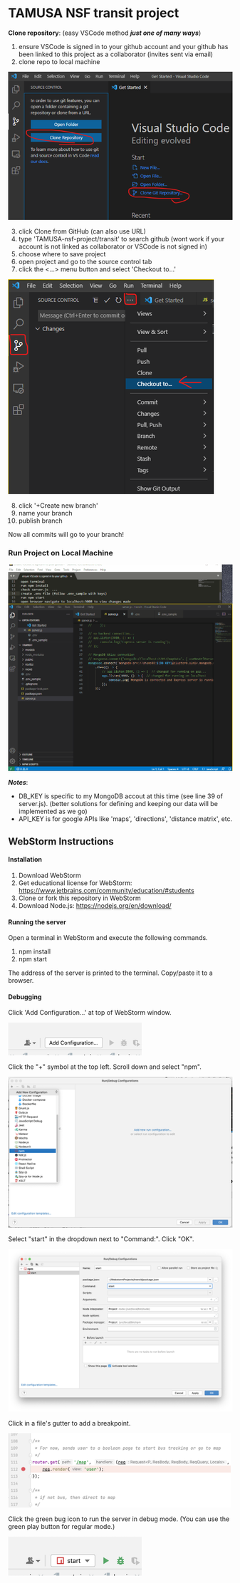 # TAMUSA NSF transit project

**Clone repository**: (easy VSCode method  ***just one of many ways***)

1. ensure VSCode is signed in to your github account and your github has been linked to this project as a collaborator (invites sent via email)
2. clone repo to local machine
<img src="vscode1.png" alt="Clone Repo">

3. click Clone from GitHub (can also use URL)
4. type 'TAMUSA-nsf-project/transit' to search github (wont work if your account is not linked as collaborator or VSCode is not signed in)
5. choose where to save project
6. open project and go to the source control tab
7. click the <...> menu button and select 'Checkout to...'
<img src="vscode2.png" alt="Checkout Branch">

8. click '+Create new branch'
9. name your branch
10. publish branch

Now all commits will go to your branch!

### Run Project on Local Machine
<img src="start_local_server.gif" alt="npm install / npm start">

***Notes***:
- DB_KEY is specific to my MongoDB accout at this time (see line 39 of server.js).  (better solutions for defining and keeping our data will be implemented as we go)
- API_KEY is for google APIs like 'maps', 'directions', 'distance matrix', etc.  


## WebStorm Instructions
#### Installation 
1. Download WebStorm
2. Get educational license for WebStorm: https://www.jetbrains.com/community/education/#students
3. Clone or fork this repository in WebStorm
4. Download Node.js: https://nodejs.org/en/download/

#### Running the server
Open a terminal in WebStorm and execute the following commands.
1. npm install
2. npm start

The address of the server is printed to the terminal. Copy/paste
it to a browser.

#### Debugging
Click 'Add Configuration...' at top of WebStorm window.

<img src="user-guide-images/Screen Shot 2022-05-16 at 11.01.11 AM.png" width="300" height="auto" alt="">

Click the "+" symbol at the top left. Scroll down and select "npm".

<img src="user-guide-images/Screen Shot 2022-05-16 at 11.03.14 AM.png" width="600" height="auto" alt="">

Select "start" in the dropdown next to "Command:". Click "OK".

<img src="user-guide-images/Screen Shot 2022-05-16 at 11.04.14 AM.png" width="600" height="auto" alt="">

Click in a file's gutter to add a breakpoint.

<img src="user-guide-images/Screen Shot 2022-05-16 at 11.41.01 AM.png" width="500" height="auto" alt="">

Click the green bug icon to run the server in debug mode. (You can use the green play button for regular mode.)

<img src="user-guide-images/Screen Shot 2022-05-16 at 11.04.47 AM.png" width="300" height="auto" alt="">


